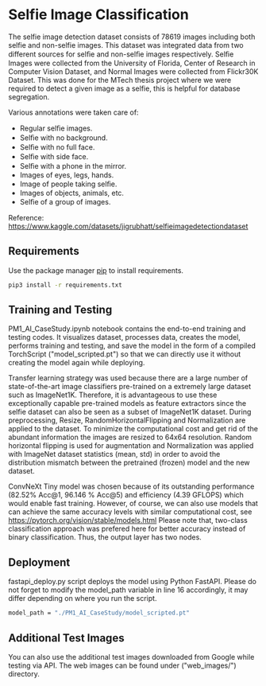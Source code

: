 # Selfie Image Classification

The selfie image detection dataset consists of 78619 images including both selfie and non-selfie images. This dataset was integrated data from two different sources for selﬁe and non-selﬁe images respectively. Selﬁe Images were collected from the University of Florida, Center of Research in Computer Vision Dataset, and Normal Images were collected from Flickr30K Dataset. This was done for the MTech thesis project where we were required to detect a given image as a selfie, this is helpful for database segregation.

Various annotations were taken care of:
* Regular selﬁe images.
* Selﬁe with no background.
* Selﬁe with no full face.
* Selﬁe with side face.
* Selﬁe with a phone in the mirror.
* Images of eyes, legs, hands.
* Image of people taking selﬁe.
* Images of objects, animals, etc.
* Selﬁe of a group of images.

Reference: https://www.kaggle.com/datasets/jigrubhatt/selfieimagedetectiondataset

## Requirements
Use the package manager [pip](https://pip.pypa.io/en/stable/) to install requirements.
```bash
pip3 install -r requirements.txt
```

## Training and Testing
PM1_AI_CaseStudy.ipynb notebook contains the end-to-end training and testing codes. It visualizes dataset, processes data, creates the model, performs training and testing, and save the model in the form of a compiled TorchScript ("model_scripted.pt") so that we can directly use it without creating the model again while deploying.

Transfer learning strategy was used because there are a large number of state-of-the-art image classifiers pre-trained on a extremely large dataset such as ImageNet1K. Therefore, it is advantageous to use these exceptionally capable pre-trained models as feature extractors since the selfie dataset can also be seen as a subset of ImageNet1K dataset. During preprocessing, Resize, RandomHorizontalFlipping and Normalization are applied to the dataset. To minimize the computational cost and get rid of the abundant information the images are resized to 64x64 resolution. Random horizontal flipping is used for augmentation and Normalization was applied with ImageNet dataset statistics (mean, std) in order to avoid the distribution mismatch between the pretrained (frozen) model and the new dataset.

ConvNeXt Tiny model was chosen because of its outstanding performance (82.52% Acc@1, 96.146 % Acc@5) and efficiency (4.39 GFLOPS) which would enable fast training. However, of course, we can also use models that can achieve the same accuracy levels with similar computational cost, see https://pytorch.org/vision/stable/models.html Please note that, two-class classification approach was prefered here for better accuracy instead of binary classification. Thus, the output layer has two nodes.

## Deployment
fastapi_deploy.py script deploys the model using Python FastAPI. Please do not forget to modify the model_path variable in line 16 accordingly, it may differ depending on where you run the script.
```bash
model_path = "./PM1_AI_CaseStudy/model_scripted.pt"
```

## Additional Test Images
You can also use the additional test images downloaded from Google while testing via API. The web images can be found under ("web_images/") directory.